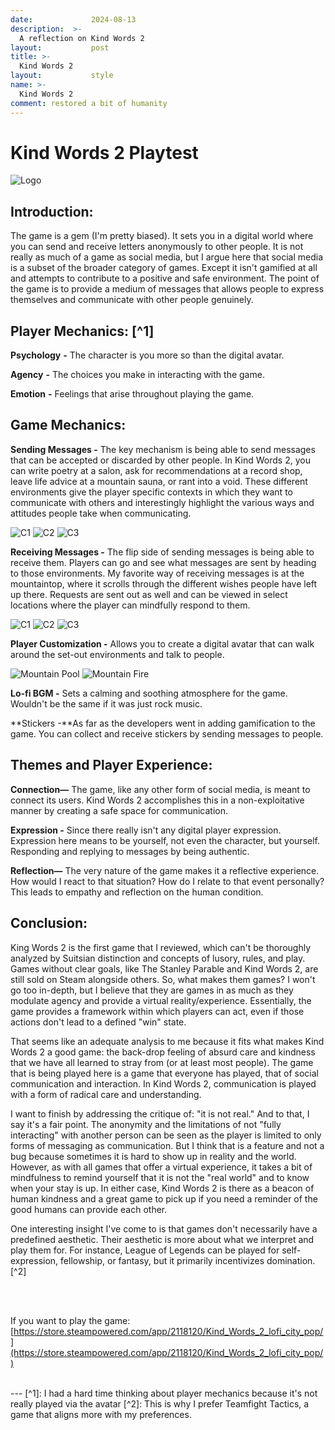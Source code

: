 ```yaml
---
date:             2024-08-13
description:  >-
  A reflection on Kind Words 2
layout:           post
title: >-
  Kind Words 2
layout:           style
name: >-
  Kind Words 2
comment: restored a bit of humanity
---
```


# **Kind Words 2 Playtest**

<img src="{{ 'assets/games/kind-words-2/header.jpg' | relative_url }}" alt="Logo" class="game_logo"/>

## Introduction:
The game is a gem (I'm pretty biased). It sets you in a digital world where you can send and receive letters anonymously to other people. It is not really as much of a game as social media, but I argue here that social media is a subset of the broader category of games. Except it isn't gamified at all and attempts to contribute to a positive and safe environment. The point of the game is to provide a medium of messages that allows people to express themselves and communicate with other people genuinely.

## Player Mechanics: [^1] 

**Psychology** **-** The character is you more so than the digital avatar.

**Agency** **-** The choices you make in interacting with the game.

**Emotion** **-** Feelings that arise throughout playing the game.

## Game Mechanics:

**Sending Messages -** The key mechanism is being able to send messages that can be accepted or discarded by other people. In Kind Words 2, you can write poetry at a salon, ask for recommendations at a record shop, leave life advice at a mountain sauna, or rant into a void. These different environments give the player specific contexts in which they want to communicate with others and interestingly highlight the various ways and attitudes people take when communicating.
<div class="picture-grid3" style="margin-bottom:10px;">
  <img src="{{ 'assets/games/kind-words-2/s1.png' | relative_url }}" alt="C1">
  <img src="{{ 'assets/games/kind-words-2/s2.png' | relative_url }}" alt="C2">
  <img src="{{ 'assets/games/kind-words-2/s3.png' | relative_url }}" alt="C3"/>
</div>

**Receiving Messages -** The flip side of sending messages is being able to receive them. Players can go and see what messages are sent by heading to those environments. My favorite way of receiving messages is at the mountaintop, where it scrolls through the different wishes people have left up there. Requests are sent out as well and can be viewed in select locations where the player can mindfully respond to them.
<div class="picture-grid3" style="margin-bottom:10px;">
  <img src="{{ 'assets/games/kind-words-2/r1.png' | relative_url }}" alt="C1">
  <img src="{{ 'assets/games/kind-words-2/r2.png' | relative_url }}" alt="C2">
  <img src="{{ 'assets/games/kind-words-2/r3.png' | relative_url }}" alt="C3"/>
</div>

**Player Customization -** Allows you to create a digital avatar that can walk around the set-out environments and talk to people.
<div class="picture-grid2" style="margin-bottom:10px;">
  <img src="{{ 'assets/games/kind-words-2/c1.png' | relative_url }}" alt="Mountain Pool">
  <img src="{{ 'assets/games/kind-words-2/c2.png' | relative_url }}" alt="Mountain Fire">
</div>

**Lo-fi BGM -** Sets a calming and soothing atmosphere for the game. Wouldn't be the same if it was just rock music.

**Stickers -**As far as the developers went in adding gamification to the game. You can collect and receive stickers by sending messages to people.

## Themes and Player Experience:

**Connection—** The game, like any other form of social media, is meant to connect its users. Kind Words 2 accomplishes this in a non-exploitative manner by creating a safe space for communication.

**Expression -** Since there really isn't any digital player expression. Expression here means to be yourself, not even the character, but yourself. Responding and replying to messages by being authentic.

**Reflection—** The very nature of the game makes it a reflective experience. How would I react to that situation? How do I relate to that event personally? This leads to empathy and reflection on the human condition.

## Conclusion:

King Words 2 is the first game that I reviewed, which can't be thoroughly analyzed by Suitsian distinction and concepts of lusory, rules, and play. Games without clear goals, like The Stanley Parable and Kind Words 2, are still sold on Steam alongside others. So, what makes them games? I won't go too in-depth, but I believe that they are games in as much as they modulate agency and provide a virtual reality/experience. Essentially, the game provides a framework within which players can act, even if those actions don't lead to a defined "win" state.

That seems like an adequate analysis to me because it fits what makes Kind Words 2 a good game: the back-drop feeling of absurd care and kindness that we have all learned to stray from (or at least most people). The game that is being played here is a game that everyone has played, that of social communication and interaction. In Kind Words 2, communication is played with a form of radical care and understanding.

I want to finish by addressing the critique of: "it is not real." And to that, I say it's a fair point. The anonymity and the limitations of not "fully interacting" with another person can be seen as the player is limited to only forms of messaging as communication. But I think that is a feature and not a bug because sometimes it is hard to show up in reality and the world. However, as with all games that offer a virtual experience, it takes a bit of mindfulness to remind yourself that it is not the "real world" and to know when your stay is up. In either case, Kind Words 2 is there as a beacon of human kindness and a great game to pick up if you need a reminder of the good humans can provide each other.

One interesting insight I've come to is that games don't necessarily have a predefined aesthetic. Their aesthetic is more about what we interpret and play them for. For instance, League of Legends can be played for self-expression, fellowship, or fantasy, but it primarily incentivizes domination.[^2] 

<br/><br/>

If you want to play the game: [https://store.steampowered.com/app/2118120/Kind_Words_2_lofi_city_pop/](https://store.steampowered.com/app/2118120/Kind_Words_2_lofi_city_pop/)

<br/>
---
[^1]: I had a hard time thinking about player mechanics because it's not really played via the avatar
[^2]: This is why I prefer Teamfight Tactics, a game that aligns more with my preferences.
